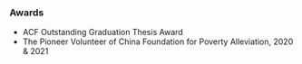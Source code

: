 ### Awards
- ACF Outstanding Graduation Thesis Award
- The Pioneer Volunteer of China Foundation for Poverty Alleviation, 2020 & 2021